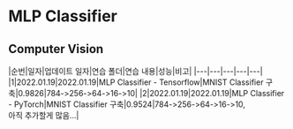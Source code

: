 # MLP Classifier

## Computer Vision


|순번|일자|업데이트 일자|연습 폴더|연습 내용|성능|비고|
|---|---|---|---|---|
|1|2022.01.19|2022.01.19|MLP Classifier - Tensorflow|MNIST Classifier 구축|0.9826|784->256->64->16->10|
|2|2022.01.19|2022.01.19|MLP Classifier - PyTorch|MNIST Classifier 구축|0.9524|784->256->64->16->10,<br>아직 추가할게 많음...|